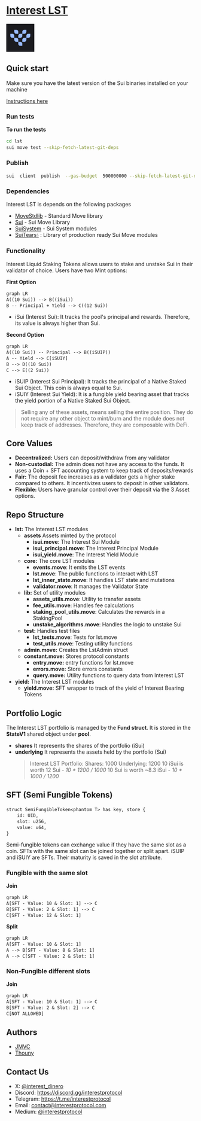 # [Interest LST](https://www.interestprotocol.com/)

<p>  <img  width="75px"height="75px"  src="./img/logo.png" /></p>

## Quick start

Make sure you have the latest version of the Sui binaries installed on your machine

[Instructions here](https://docs.sui.io/devnet/build/install)

### Run tests

**To run the tests**

```bash
cd lst
sui move test --skip-fetch-latest-git-deps
```

### Publish

```bash
sui  client  publish  --gas-budget  500000000 --skip-fetch-latest-git-deps
```

### Dependencies

Interest LST is depends on the following packages

- [MoveStdlib](https://github.com/MystenLabs/sui/tree/main/crates/sui-framework/packages/move-stdlib) - Standard Move library
- [Sui](https://github.com/MystenLabs/sui/tree/main/crates/sui-framework/packages/sui-framework) - Sui Move Library
- [SuiSystem](https://github.com/MystenLabs/sui/tree/main/crates/sui-framework/packages/sui-system) - Sui System modules
- [SuiTears💧](https://github.com/interest-protocol/suitears) : Library of production ready Sui Move modules

### Functionality

Interest Liquid Staking Tokens allows users to stake and unstake Sui in their validator of choice. Users have two Mint options:

**First Option**

```mermaid
graph LR
A((10 Sui)) --> B((iSui))
B -- Principal + Yield --> C((12 Sui))
```

- iSui (Interest Sui): It tracks the pool's principal and rewards. Therefore, its value is always higher than Sui.

**Second Option**

```mermaid
graph LR
A((10 Sui)) -- Principal --> B((iSUIP))
A -- Yield --> C[iSUIY]
B --> D((10 Sui))
C --> E((2 Sui))
```

- iSUIP (Interest Sui Principal): It tracks the principal of a Native Staked Sui Object. This coin is always equal to Sui.
- iSUIY (Interest Sui Yield): It is a fungible yield bearing asset that tracks the yield portion of a Native Staked Sui Object.

> Selling any of these assets, means selling the entire position. They do not require any other object to mint/burn and the module does not keep track of addresses. Therefore, they are composable with DeFi.

## Core Values

- **Decentralized:** Users can deposit/withdraw from any validator
- **Non-custodial:** The admin does not have any access to the funds. It uses a Coin + SFT accounting system to keep track of deposits/rewards
- **Fair:** The deposit fee increases as a validator gets a higher stake compared to others. It incentivizes users to deposit in other validators.
- **Flexible:** Users have granular control over their deposit via the 3 Asset options.

## Repo Structure

- **lst:** The Interest LST modules
  - **assets** Assets minted by the protocol
    - **isui.move**: The Interest Sui Module
    - **isui_principal.move**: The Interest Principal Module
    - **isui_yield.move**: The Interest Yield Module
  - **core:** The core LST modules
    - **events.move**: It emits the LST events
    - **lst.move**: The public functions to interact with LST
    - **lst_inner_state.move**: It handles LST state and mutations
    - **validator.move**: It manages the Validator State
  - **lib:** Set of utility modules
    - **assets_utils.move**: Utility to transfer assets
    - **fee_utils.move**: Handles fee calculations
    - **staking_pool_utils.move**: Calculates the rewards in a StakingPool
    - **unstake_algorithms.move**: Handles the logic to unstake Sui
  - **test:** Handles test files
    - **lst_tests.move**: Tests for lst.move
    - **test_utils.move**: Testing utility functions
  - **admin.move:** Creates the LstAdmin struct
  - **constant.move:** Stores protocol constants
    - **entry.move:** entry functions for lst.move
    - **errors.move:** Store errors constants
    - **query.move:** Utility functions to query data from Interest LST
- **yield:** The Interest LST modules
  - **yield.move:** SFT wrapper to track of the yield of Interest Bearing Tokens

## Portfolio Logic

The Interest LST portfolio is managed by the **Fund struct**. It is stored in the **StateV1** shared object under **pool**.

- **shares** It represents the shares of the portfolio (iSui)
- **underlying** It represents the assets held by the portfolio (Sui)
  > Interest LST Portfolio:
  > Shares: 1000
  > Underlying: 1200
  > 10 iSui is worth 12 Sui - _10 \* 1200 / 1000_
  > 10 Sui is worth ~8.3 iSui - _10 \* 1000 / 1200_

## SFT (Semi Fungible Tokens)

```move
struct SemiFungibleToken<phantom T> has key, store {
	id: UID,
	slot: u256,
	value: u64,
}
```

Semi-fungible tokens can exchange value if they have the same slot as a coin. SFTs with the same slot can be joined together or split apart. iSUIP and iSUIY are SFTs. Their maturity is saved in the slot attribute.

### Fungible with the same slot

**Join**

```mermaid
graph LR
A[SFT - Value: 10 & Slot: 1] --> C
B[SFT - Value: 2 & Slot: 1] --> C
C[SFT - Value: 12 & Slot: 1]
```

**Split**

```mermaid
graph LR
A[SFT - Value: 10 & Slot: 1]
A --> B[SFT - Value: 8 & Slot: 1]
A --> C[SFT - Value: 2 & Slot: 1]
```

### Non-Fungible different slots

**Join**

```mermaid
graph LR
A[SFT - Value: 10 & Slot: 1] --> C
B[SFT - Value: 2 & Slot: 2] --> C
C[NOT ALLOWED]
```

## Authors

- [JMVC](https://twitter.com/josemvcerqueira)
- [Thouny](https://twitter.com/BL0CKRUNNER)

## Contact Us

- X: [@interest_dinero](https://x.com/interest_dinero)
- Discord: https://discord.gg/interestprotocol
- Telegram: https://t.me/interestprotocol
- Email: [contact@interestprotocol.com](mailto:contact@interestprotocol.com)
- Medium: [@interestprotocol](https://medium.com/@interestprotocol)

